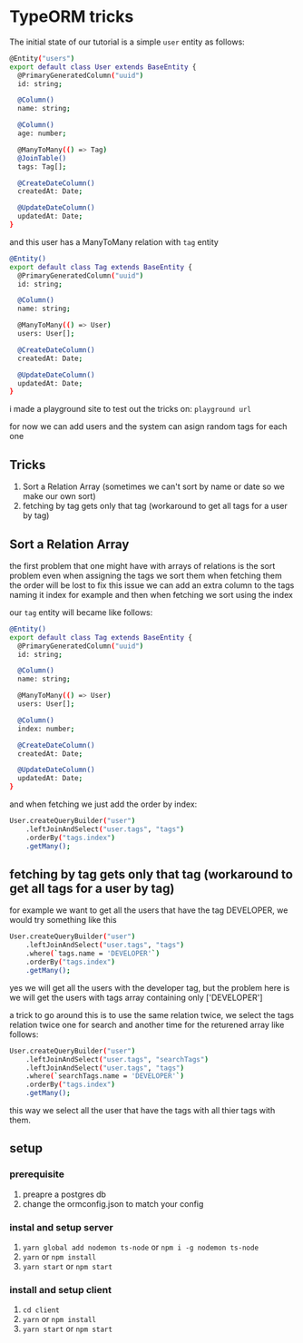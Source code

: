 # TypeORM tricks

The initial state of our tutorial is a simple `user` entity as follows:

```sh
@Entity("users")
export default class User extends BaseEntity {
  @PrimaryGeneratedColumn("uuid")
  id: string;

  @Column()
  name: string;

  @Column()
  age: number;

  @ManyToMany(() => Tag)
  @JoinTable()
  tags: Tag[];

  @CreateDateColumn()
  createdAt: Date;

  @UpdateDateColumn()
  updatedAt: Date;
}
```

and this user has a ManyToMany relation with `tag` entity

```sh
@Entity()
export default class Tag extends BaseEntity {
  @PrimaryGeneratedColumn("uuid")
  id: string;

  @Column()
  name: string;

  @ManyToMany(() => User)
  users: User[];

  @CreateDateColumn()
  createdAt: Date;

  @UpdateDateColumn()
  updatedAt: Date;
}
```

i made a playground site to test out the tricks on: `playground url`

for now we can add users and the system can asign random tags for each one

## Tricks

1. Sort a Relation Array (sometimes we can't sort by name or date so we make our own sort)
2. fetching by tag gets only that tag (workaround to get all tags for a user by tag)

## Sort a Relation Array

the first problem that one might have with arrays of relations is the sort problem
even when assigning the tags we sort them when fetching them the order will be lost
to fix this issue we can add an extra column to the tags naming it index for example
and then when fetching we sort using the index

our `tag` entity will became like follows:

```sh
@Entity()
export default class Tag extends BaseEntity {
  @PrimaryGeneratedColumn("uuid")
  id: string;

  @Column()
  name: string;

  @ManyToMany(() => User)
  users: User[];

  @Column()
  index: number;

  @CreateDateColumn()
  createdAt: Date;

  @UpdateDateColumn()
  updatedAt: Date;
}
```

and when fetching we just add the order by index:

```sh
User.createQueryBuilder("user")
    .leftJoinAndSelect("user.tags", "tags")
    .orderBy("tags.index")
    .getMany();
```

## fetching by tag gets only that tag (workaround to get all tags for a user by tag)

for example we want to get all the users that have the tag DEVELOPER, we would try something like this

```sh
User.createQueryBuilder("user")
    .leftJoinAndSelect("user.tags", "tags")
    .where(`tags.name = 'DEVELOPER'`)
    .orderBy("tags.index")
    .getMany();
```

yes we will get all the users with the developer tag, but the problem here is
we will get the users with tags array containing only ['DEVELOPER']

a trick to go around this is to use the same relation twice, we select the tags
relation twice one for search and another time for the returened array like follows:

```sh
User.createQueryBuilder("user")
    .leftJoinAndSelect("user.tags", "searchTags")
    .leftJoinAndSelect("user.tags", "tags")
    .where(`searchTags.name = 'DEVELOPER'`)
    .orderBy("tags.index")
    .getMany();
```

this way we select all the user that have the tags with all thier tags with them.

## setup

### prerequisite

1. preapre a postgres db
2. change the ormconfig.json to match your config

### instal and setup server

1. `yarn global add nodemon ts-node` or `npm i -g nodemon ts-node`
2. `yarn` or `npm install`
3. `yarn start` or `npm start`

### install and setup client

1. `cd client`
2. `yarn` or `npm install`
3. `yarn start` or `npm start`
